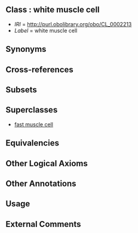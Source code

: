 
## Class : white muscle cell

 * *IRI* = http://purl.obolibrary.org/obo/CL_0002213
 * *Label* = white muscle cell

## Synonyms


## Cross-references


## Subsets


## Superclasses

 * [fast muscle cell](../../CL/90/CL_0000190.md)

## Equivalencies


## Other Logical Axioms


## Other Annotations


## Usage


## External Comments


